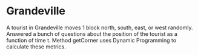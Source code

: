 Grandeville
===========

A tourist in Grandeville moves 1 block north, south, east, or west randomly. Answered a bunch of questions about the position of the tourist as a function of time t. Method getCorner uses Dynamic Programming to calculate these metrics.
